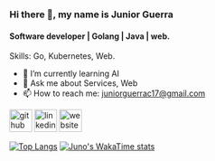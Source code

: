 ### Hi there 👋, my name is Junior Guerra
#### Software developer | Golang | Java | web.

Skills: Go, Kubernetes, Web.

- 🌱 I’m currently learning AI 
- 💬 Ask me about Services, Web
- 📫 How to reach me: juniorguerrac17@gmail.com 


[<img src='https://cdn.jsdelivr.net/npm/simple-icons@3.0.1/icons/github.svg' alt='github' height='40'>](https://github.com/JuniorGuerra)
[<img src='https://cdn.jsdelivr.net/npm/simple-icons@3.0.1/icons/linkedin.svg' alt='linkedin' height='40'>](https://www.linkedin.com/in/https://www.linkedin.com/in/juniorguerrac17/) 
[<img src='https://cdn.jsdelivr.net/npm/simple-icons@3.0.1/icons/icloud.svg' alt='website' height='40'>](https://junocode.pro)  

[![Top Langs](https://github-readme-stats.vercel.app/api/top-langs/?username=JuniorGuerra&layout=donut)](https://github.com/anuraghazra/github-readme-stats)
[![Juno's WakaTime stats](https://github-readme-stats.vercel.app/api/wakatime?username=JunoCode&layout=compat)](https://github.com/anuraghazra/github-readme-stats)
